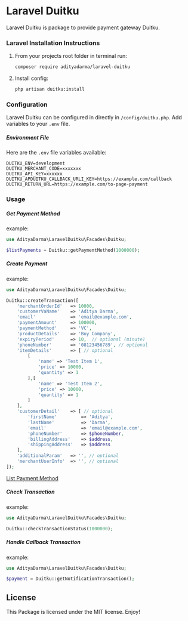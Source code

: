 # Laravel Duitku
Laravel Duitku is package to provide payment gateway Duitku.

### Laravel Installation Instructions
1. From your projects root folder in terminal run:

   ```bash
   composer require adityadarma/laravel-duitku
   ```

2. Install config:

   ```bash
   php artisan duitku:install
   ```

### Configuration
Laravel Duitku can be configured in directly in `/config/duitku.php`. Add variables to your `.env` file.


##### Environment File
Here are the `.env` file variables available:

```dotenv
DUITKU_ENV=development
DUITKU_MERCHANT_CODE=xxxxxxx
DUITKU_API_KEY=xxxxxx
DUITKU_APDUITKU_CALLBACK_URLI_KEY=https://example.com/callback
DUITKU_RETURN_URL=https://example.com/to-page-payment
```

### Usage

##### Get Payment Method
example:

```php
use AdityaDarma\LaravelDuitku\Facades\Duitku;

$listPayments = Duitku::getPaymentMethod(1000000);
```

##### Create Payment
example:

```php
use AdityaDarma\LaravelDuitku\Facades\Duitku;

Duitku::createTransaction([
    'merchantOrderId'   => 10000,
    'customerVaName'    => 'Aditya Darma',
    'email'             => 'email@example.com',
    'paymentAmount'     => 100000,
    'paymentMethod'     => 'VC',
    'productDetails'    => 'Buy Company',
    'expiryPeriod'      => 10,  // optional (minute)
    'phoneNumber'       => '08123456789', // optional
    'itemDetails'       => [ // optional
        [
            'name' => 'Test Item 1',
            'price' => 10000,
            'quantity' => 1
        ],[
            'name' => 'Test Item 2',
            'price' => 10000,
            'quantity' => 1
        ]
    ],
    'customerDetail'    => [ // optional
        'firstName'         => 'Aditya',
        'lastName'          => 'Darma',
        'email'             => 'email@example.com',
        'phoneNumber'       => $phoneNumber,
        'billingAddress'    => $address,
        'shippingAddress'   => $address
    ],
    'additionalParam'   => '', // optional
    'merchantUserInfo'  => '', // optional
]);
```
[List Payment Method](https://docs.duitku.com/api/id/#metode-pembayaran)

##### Check Transaction
example:

```php
use AdityaDarma\LaravelDuitku\Facades\Duitku;

Duitku::checkTransactionStatus(1000000);
```

##### Handle Callback Transaction
example:

```php
use AdityaDarma\LaravelDuitku\Facades\Duitku;

$payment = Duitku::getNotificationTransaction();
```

## License

This Package is licensed under the MIT license. Enjoy!
